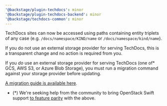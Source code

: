 ```yaml
---
'@backstage/plugin-techdocs': minor
'@backstage/plugin-techdocs-backend': minor
'@backstage/techdocs-common': minor
---
```


TechDocs sites can now be accessed using paths containing entity triplets of
any case (e.g. `/docs/namespace/KIND/name` or `/docs/namespace/kind/name`).

If you do not use an external storage provider for serving TechDocs, this is a
transparent change and no action is required from you.

If you _do_ use an external storage provider for serving TechDocs (one of\* GCS,
AWS S3, or Azure Blob Storage), you must run a migration command against your
storage provider before updating.

[A migration guide is available here](https://backstage.io/docs/features/techdocs/how-to-guides#how-to-migrate-from-techdocs-alpha-to-beta).

- (\*) We're seeking help from the community to bring OpenStack Swift support
  [to feature parity](https://github.com/backstage/backstage/issues/6763) with the above.
